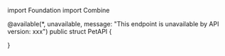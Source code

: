import Foundation
import Combine

@available(*, unavailable, message: "This endpoint is unavailable by API version: xxx")
public struct PetAPI {
    

    

}
